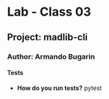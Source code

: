 # Lab - Class 03

## Project: madlib-cli

### Author: Armando Bugarin

#### Tests
- **How do you run tests?** pytest